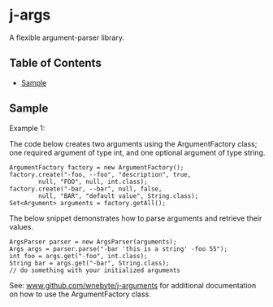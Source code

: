 # j-args

A flexible argument-parser library.

## Table of Contents

- [Sample](#sample)

## Sample

Example 1:    

The code below creates two arguments using the ArgumentFactory class; one required argument of type int, 
and one optional argument of type string.

    ArgumentFactory factory = new ArgumentFactory();
    factory.create("-foo, --foo", "description", true,
            null, "FOO", null, int.class);
    factory.create("-bar, --bar", null, false, 
            null, "BAR", "default value", String.class);
    Set<Argument> arguments = factory.getAll();

The below snippet demonstrates how to parse arguments and retrieve their 
values.

    ArgsParser parser = new ArgsParser(arguments);
    Args args = parser.parse("-bar 'this is a string' -foo 55");
    int foo = args.get("-foo", int.class);
    String bar = args.get("-bar", String.class);
    // do something with your initialized arguments

See: www.github.com/wnebyte/j-arguments for additional documentation 
on how to use the ArgumentFactory class. 